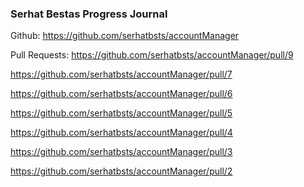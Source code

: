 ### Serhat Bestas Progress Journal

Github: https://github.com/serhatbsts/accountManager

Pull Requests:
https://github.com/serhatbsts/accountManager/pull/9

https://github.com/serhatbsts/accountManager/pull/7

https://github.com/serhatbsts/accountManager/pull/6

https://github.com/serhatbsts/accountManager/pull/5

https://github.com/serhatbsts/accountManager/pull/4

https://github.com/serhatbsts/accountManager/pull/3

https://github.com/serhatbsts/accountManager/pull/2
